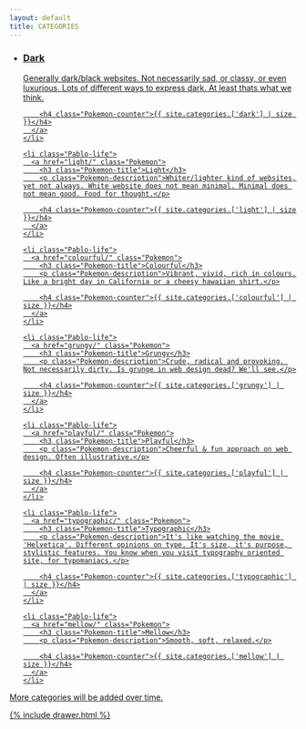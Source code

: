 ```yaml
---
layout: default
title: CATEGORIES
---
```


<!-- Display number of posts in a category -->
<!-- {{ site.categories.['sillicon valley'] | size }} -->

<main class="Main" role="main">

  <ul class="Pablo">
    <li class="Pablo-life">
      <a href="dark/" class="Pokemon">
        <h3 class="Pokemon-title">Dark</h3>
        <p class="Pokemon-description">Generally dark/black websites. Not necessarily sad, or classy, or even luxurious. Lots of different ways to express dark. At least thats what we think.</p>

        <h4 class="Pokemon-counter">{{ site.categories.['dark'] | size }}</h4>
      </a>
    </li>

    <li class="Pablo-life">
      <a href="light/" class="Pokemon">
        <h3 class="Pokemon-title">Light</h3>
        <p class="Pokemon-description">Whiter/lighter kind of websites, yet not always. White website does not mean minimal. Minimal does not mean good. Food for thought.</p>

        <h4 class="Pokemon-counter">{{ site.categories.['light'] | size }}</h4>
      </a>
    </li>

    <li class="Pablo-life">
      <a href="colourful/" class="Pokemon">
        <h3 class="Pokemon-title">Colourful</h3>
        <p class="Pokemon-description">Vibrant, vivid, rich in colours. Like a bright day in California or a cheesy hawaiian shirt.</p>

        <h4 class="Pokemon-counter">{{ site.categories.['colourful'] | size }}</h4>
      </a>
    </li>

    <li class="Pablo-life">
      <a href="grungy/" class="Pokemon">
        <h3 class="Pokemon-title">Grungy</h3>
        <p class="Pokemon-description">Crude, radical and provoking. Not necessarily dirty. Is grunge in web design dead? We'll see.</p>

        <h4 class="Pokemon-counter">{{ site.categories.['grungy'] | size }}</h4>
      </a>
    </li>

    <li class="Pablo-life">
      <a href="playful/" class="Pokemon">
        <h3 class="Pokemon-title">Playful</h3>
        <p class="Pokemon-description">Cheerful & fun approach on web design. Often illustrative.</p>

        <h4 class="Pokemon-counter">{{ site.categories.['playful'] | size }}</h4>
      </a>
    </li>

    <li class="Pablo-life">
      <a href="typographic/" class="Pokemon">
        <h3 class="Pokemon-title">Typographic</h3>
        <p class="Pokemon-description">It's like watching the movie 'Helvetica'. Different opinions on type. It's size, it's purpose, stylistic features. You know when you visit typography oriented site, for typomaniacs.</p>

        <h4 class="Pokemon-counter">{{ site.categories.['typographic'] | size }}</h4>
      </a>
    </li>

    <li class="Pablo-life">
      <a href="mellow/" class="Pokemon">
        <h3 class="Pokemon-title">Mellow</h3>
        <p class="Pokemon-description">Smooth, soft, relaxed.</p>

        <h4 class="Pokemon-counter">{{ site.categories.['mellow'] | size }}</h4>
      </a>
    </li>
  </ul>



  <div class="Main-notice">
    <p class="Main-noticeMessage">More categories will be added over time.</p>
  </div>

  {% include drawer.html %}
</main>













